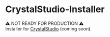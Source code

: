 # CrystalStudio-Installer
⚠️ NOT READY FOR PRODUCTION ⚠️\
Installer for [CrystalStudio](https://github.com/snackbag-net/CrystalStudio2) (coming soon).

